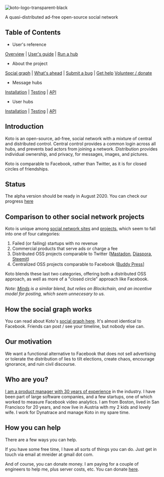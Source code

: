 
![koto-logo-transparent-black](https://user-images.githubusercontent.com/118036/89899037-fa331e00-dbe1-11ea-9e18-5710ee81c79e.png)

A quasi-distributed ad-free open-source social network

## Table of Contents

- User's reference

[Overview](README.md) | [User's guide](users-guide.md) | [Run a hub](message-hub-registration.md)

- About the project

[Social graph](how-it-works.md) | [What's ahead](roadmap.md) | [Submit a bug](bugs.md) | [Get help](help.md) [Volunteer / donate](helping-out.md)

- Message hubs

[Installation](install-message-hub.md) | [Testing](testing-message-hub.md) | [API](api-message-hub.md)

- User hubs

[Installation](install-user-hub.md) | [Testing](testing-user-hub.md) | [API](api-user-hub.md)

## Introduction

Koto is an open-source, ad-free, social network with a mixture of central and distributed control. Central control provides a common login across all hubs, and prevents bad actors from joining a network. Distribution provides individual ownership, and privacy, for messages, images, and pictures.

Koto is comparable to Facebook, rather than Twitter, as it is for closed circles of friendships.

## Status

The alpha version should be ready in August 2020. You can check our progress [here](https://github.com/mreider/koto/projects/1)

## Comparison to other social network projects

Koto is unique among [social network sites](https://en.wikipedia.org/wiki/List_of_social_networking_websites) and [projects](https://en.wikipedia.org/wiki/Comparison_of_social_networking_software), which seem to fall into one of four categories:

1. Failed (or failing) startups with no revenue
2. Commercial products that serve ads or charge a fee
3. Distributed OSS projects comparable to Twitter ([Mastadon](https://joinmastodon.org/), [Diaspora](https://diasporafoundation.org/), [Steemit](https://steemit.com/))
4. Centralized OSS projects comparable to Facebook ([Buddy Press](https://buddypress.org/)]

Koto blends these last two categories, offering both a distributed OSS approach, as well as more of a "closed circle" approach like Facebook.

*Note: [Minds](https://www.minds.com/) is a similar blend, but relies on Blockchain, and an incentive model for posting, which seem unnecesary to us.*

## How the social graph works

You can read about Koto's [social graph here](social-graph.md). It's almost identical to Facebook. Friends can post / see your timeline, but nobody else can.

## Our motivation

We want a functional alternative to Facebook that does not sell advertising or tolerate the distribution of lies to tilt elections, create chaos, encourage ignorance, and ruin civil discourse.

## Who are you?

[I am a product manager with 30 years of experience](https://www.linkedin.com/in/mreider/) in the industry. I have been part of large software companies, and a few startups, one of which worked to measure Facebook video analytics. I am from Boston, lived in San Francisco for 20 years, and now live in Austria with my 2 kids and lovely wife. I work for Dynatrace and manage Koto in my spare time.

## How you can help

There are a few ways you can help.

If you have some free time, I have all sorts of things you can do. Just get in touch via email at mreider at gmail dot com.

And of course, you can donate money. I am paying for a couple of engineers to help me, plus server costs, etc. You can donate [here](https://www.gofundme.com/f/byezuck).
